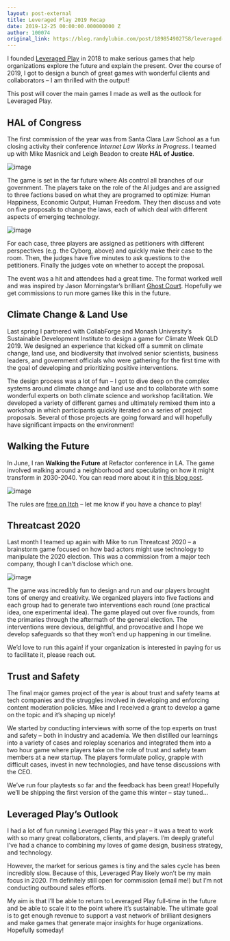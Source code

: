 ```yaml
---
layout: post-external
title: Leveraged Play 2019 Recap
date: 2019-12-25 00:00:00.000000000 Z
author: 100074
original_link: https://blog.randylubin.com/post/189854902758/leveraged-play-2019-recap
---
```


I founded [Leveraged Play](https://leveragedplay.com/) in 2018 to make serious games that help organizations explore the future and explain the present. Over the course of 2019, I got to design a bunch of great games with wonderful clients and collaborators – I am thrilled with the output!

This post will cover the main games I made as well as the outlook for Leveraged Play.

## HAL of Congress

The first commission of the year was from Santa Clara Law School as a fun closing activity their conference _Internet Law Works in Progress_. I teamed up with Mike Masnick and Leigh Beadon to create **HAL of Justice**.

![image](https://blog.randylubin.com/images/c903c1c1aabed69ff351fb890f0bd08dc95c75070aace4768132916e7fbfe0e5.png)

The game is set in the far future where AIs control all branches of our government. The players take on the role of the AI judges and are assigned to three factions based on what they are programed to optimize: Human Happiness, Economic Output, Human Freedom. They then discuss and vote on five proposals to change the laws, each of which deal with different aspects of emerging technology.

![image](https://blog.randylubin.com/images/0e8cde7d6473b47f6bb8d5af28a1c85021fc8380f647209e800fdf4d7fbb970b.png)

For each case, three players are assigned as petitioners with different perspectives (e.g. the Cyborg, above) and quickly make their case to the room. Then, the judges have five minutes to ask questions to the petitioners. Finally the judges vote on whether to accept the proposal.

The event was a hit and attendees had a great time. The format worked well and was inspired by Jason Morningstar’s brilliant [Ghost Court](https://bullypulpitgames.com/games/ghost-court/). Hopefully we get commissions to run more games like this in the future.

## Climate Change & Land Use

Last spring I partnered with CollabForge and Monash University’s Sustainable Development Institute to design a game for Climate Week QLD 2019. We designed an experience that kicked off a summit on climate change, land use, and biodiversity that involved senior scientists, business leaders, and government officials who were gathering for the first time with the goal of developing and prioritizing positive interventions.

The design process was a lot of fun – I got to dive deep on the complex systems around climate change and land use and to collaborate with some wonderful experts on both climate science and workshop facilitation. We developed a variety of different games and ultimately remixed them into a workshop in which participants quickly iterated on a series of project proposals. Several of those projects are going forward and will hopefully have significant impacts on the environment!

## Walking the Future

In June, I ran **Walking the Future** at Refactor conference in LA. The game involved walking around a neighborhood and speculating on how it might transform in 2030-2040. You can read more about it in [this blog post](https://blog.randylubin.com/post/185647886168/walking-the-future-refactorcamp).

![image](https://blog.randylubin.com/images/3856ddf83f8f72e1bf8fc02011232d8d006f8875b208a8aca398478f2451edda.png)

The rules are [free on Itch](https://randylubin.itch.io/walking-the-future) – let me know if you have a chance to play!

## Threatcast 2020

Last month I teamed up again with Mike to run Threatcast 2020 – a brainstorm game focused on how bad actors might use technology to manipulate the 2020 election. This was a commission from a major tech company, though I can’t disclose which one.

![image](https://blog.randylubin.com/images/46729dc0aae60326a308626ec9974437344928bc7eed59bbcc067934c0e78fcb.png)

The game was incredibly fun to design and run and our players brought tons of energy and creativity. We organized players into five factions and each group had to generate two interventions each round (one practical idea, one experimental idea). The game played out over five rounds, from the primaries through the aftermath of the general election. The interventions were devious, delightful, and provocative and I hope we develop safeguards so that they won’t end up happening in our timeline.

We’d love to run this again! if your organization is interested in paying for us to facilitate it, please reach out.

## Trust and Safety

The final major games project of the year is about trust and safety teams at tech companies and the struggles involved in developing and enforcing content moderation policies. Mike and I received a grant to develop a game on the topic and it’s shaping up nicely!

We started by conducting interviews with some of the top experts on trust and safety – both in industry and academia. We then distilled our learnings into a variety of cases and roleplay scenarios and integrated them into a two hour game where players take on the role of trust and safety team members at a new startup. The players formulate policy, grapple with difficult cases, invest in new technologies, and have tense discussions with the CEO.

We’ve run four playtests so far and the feedback has been great! Hopefully we’ll be shipping the first version of the game this winter – stay tuned...

## Leveraged Play’s Outlook

I had a lot of fun running Leveraged Play this year – it was a treat to work with so many great collaborators, clients, and players. I’m deeply grateful I’ve had a chance to combining my loves of game design, business strategy, and technology.

However, the market for serious games is tiny and the sales cycle has been incredibly slow. Because of this, Leveraged Play likely won’t be my main focus in 2020. I’m definitely still open for commission (email me!) but I’m not conducting outbound sales efforts.

My aim is that I’ll be able to return to Leveraged Play full-time in the future and be able to scale it to the point where it’s sustainable. The ultimate goal is to get enough revenue to support a vast network of brilliant designers and make games that generate major insights for huge organizations. Hopefully someday!
